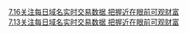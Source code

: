   
[7.16关注每日域名实时交易数据 把握近在眼前可观财富](http://www.dianyue.me/archives/961/lf34zk0utyg7m7o5/)  
[7.13关注每日域名实时交易数据 把握近在眼前可观财富](http://www.dianyue.me/archives/938/bd283l5yfpns7nxf/)